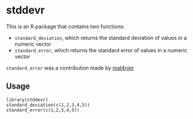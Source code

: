 # stddevr

This is an R package that contains two functions:

- `standard_deviation`, which returns the standard deviation of values in a numeric vector
- `standard_error`, which returns the standard error of values in a numeric vector

`standard_error` was a contribution made by [mat4nier](https://github.ubc.ca/mat4nier)

## Usage

```
library(stddevr)
standard_deviation(c(1,2,3,4,5))
standard_error(c(1,2,3,4,5))
```
